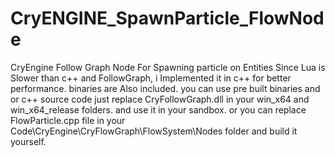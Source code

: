# CryENGINE_SpawnParticle_FlowNode
 CryEngine Follow Graph Node For Spawning particle on Entities
Since Lua is Slower than c++ and FollowGraph, i Implemented it in c++ for better performance.
binaries are Also included.
you can use pre built binaries and or c++ source code 
just replace CryFollowGraph.dll in your win_x64 and win_x64_release folders. and use it in your sandbox.
or you can replace FlowParticle.cpp file in your Code\CryEngine\CryFlowGraph\FlowSystem\Nodes folder and build it yourself.
